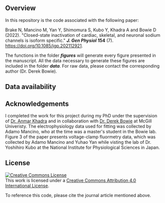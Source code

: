 ## Overview
In this repository is the code associated with the following paper: 

Brake N, Mancino M, Yan Y, Shimomura S, Kubo Y, Khadra A and Bowie D (2022). "Closed-state inactivation of cardiac, skeletal, and neuronal sodium channels is isoform specific." ***J. Gen Physiol*** **154** (7). https://doi.org/10.1085/jgp.202112921.

The functions in the folder ***figures*** will generate every figure presented in the manuscript. All the data necessary to generate these figures are included in the folder ***data***. For raw data, please contact the corresponding author (Dr. Derek Bowie).

## Data availability

## Acknowledgements
I completed the work for this project during my PhD under the supervision of [Dr. Anmar Khadra](http://www.medicine.mcgill.ca/physio/khadralab/) and in collaboration with [Dr. Derek Bowie](http://www.medicine.mcgill.ca/pharma/dbowielab/) at McGill Univeristy. The electrophysiology data used for fitting was collected by Adamo Mancino, who at the time was a master's student in the Bowie lab. Figure 3 of the paper presents voltage-clamp fluormetry data, which was collected by Adamo Mancino and Yuhao Yan while visting the lab of Dr. Yoshihiro Kubo at the National Institute for Physiological Sciences in Japan.

## License
<a rel="license" href="http://creativecommons.org/licenses/by/4.0/"><img alt="Creative Commons License" style="border-width:0" src="https://i.creativecommons.org/l/by/4.0/88x31.png" /></a><br />This work is licensed under a <a rel="license" href="http://creativecommons.org/licenses/by/4.0/">Creative Commons Attribution 4.0 International License</a>.

To reference this code, please cite the journal article mentioned above.
